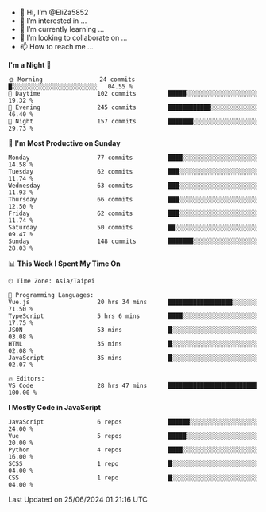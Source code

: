 - 👋 Hi, I’m @EliZa5852
- 👀 I’m interested in ...
- 🌱 I’m currently learning ...
- 💞️ I’m looking to collaborate on ...
- 📫 How to reach me ...

<!--START_SECTION:waka-->
**I'm a Night 🦉** 

```text
🌞 Morning                24 commits          █░░░░░░░░░░░░░░░░░░░░░░░░   04.55 % 
🌆 Daytime                102 commits         █████░░░░░░░░░░░░░░░░░░░░   19.32 % 
🌃 Evening                245 commits         ████████████░░░░░░░░░░░░░   46.40 % 
🌙 Night                  157 commits         ███████░░░░░░░░░░░░░░░░░░   29.73 % 
```
📅 **I'm Most Productive on Sunday** 

```text
Monday                   77 commits          ████░░░░░░░░░░░░░░░░░░░░░   14.58 % 
Tuesday                  62 commits          ███░░░░░░░░░░░░░░░░░░░░░░   11.74 % 
Wednesday                63 commits          ███░░░░░░░░░░░░░░░░░░░░░░   11.93 % 
Thursday                 66 commits          ███░░░░░░░░░░░░░░░░░░░░░░   12.50 % 
Friday                   62 commits          ███░░░░░░░░░░░░░░░░░░░░░░   11.74 % 
Saturday                 50 commits          ██░░░░░░░░░░░░░░░░░░░░░░░   09.47 % 
Sunday                   148 commits         ███████░░░░░░░░░░░░░░░░░░   28.03 % 
```


📊 **This Week I Spent My Time On** 

```text
🕑︎ Time Zone: Asia/Taipei

💬 Programming Languages: 
Vue.js                   20 hrs 34 mins      ██████████████████░░░░░░░   71.50 % 
TypeScript               5 hrs 6 mins        ████░░░░░░░░░░░░░░░░░░░░░   17.75 % 
JSON                     53 mins             █░░░░░░░░░░░░░░░░░░░░░░░░   03.08 % 
HTML                     35 mins             █░░░░░░░░░░░░░░░░░░░░░░░░   02.08 % 
JavaScript               35 mins             █░░░░░░░░░░░░░░░░░░░░░░░░   02.07 % 

🔥 Editors: 
VS Code                  28 hrs 47 mins      █████████████████████████   100.00 % 
```

**I Mostly Code in JavaScript** 

```text
JavaScript               6 repos             ██████░░░░░░░░░░░░░░░░░░░   24.00 % 
Vue                      5 repos             █████░░░░░░░░░░░░░░░░░░░░   20.00 % 
Python                   4 repos             ████░░░░░░░░░░░░░░░░░░░░░   16.00 % 
SCSS                     1 repo              █░░░░░░░░░░░░░░░░░░░░░░░░   04.00 % 
CSS                      1 repo              █░░░░░░░░░░░░░░░░░░░░░░░░   04.00 % 
```




 Last Updated on 25/06/2024 01:21:16 UTC
<!--END_SECTION:waka-->
